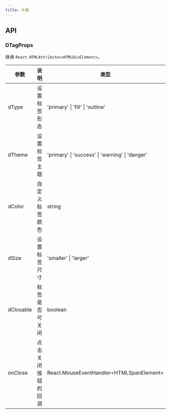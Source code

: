 ```yaml
---
title: 头像
---
```


## API

### DTagProps

继承 `React.HTMLAttributes<HTMLDivElement>`。

<!-- prettier-ignore-start -->
| 参数 | 说明 | 类型 | 默认值 | 
| --- | --- | --- | --- | 
| dType | 设置标签形态 | 'primary' \| 'fill' \| 'outline' | 'primary' |
| dTheme | 设置标签主题 | 'primary' \| 'success' \| 'warning' \| 'danger' | - |
| dColor | 自定义标签颜色 | string | - |
| dSize | 设置标签尺寸 | 'smaller' \| 'larger' | - |
| dClosable | 标签是否可关闭 | boolean | false |
| onClose | 点击关闭按钮的回调 | React.MouseEventHandler\<HTMLSpanElement\> | - |
<!-- prettier-ignore-end -->
